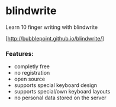 # blindwrite
Learn 10 finger writing with blindwrite

[http://bubblepoint.github.io/blindwrite/]

### Features:
* completly free
* no registration
* open source
* supports special keyboard design
* supports special/own keyboard layouts
* no personal data stored on the server
